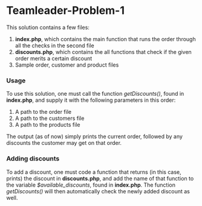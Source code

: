 # Teamleader-Problem-1

This solution contains a few files:
1) **index.php**, which contains the main function that runs the order through all the checks in the second file
2) **discounts.php**, which contains the all functions that check if the given order merits a certain discount
3) Sample order, customer and product files

### Usage
To use this solution, one must call the function *getDiscounts()*, found in **index.php**, and supply it with the following parameters in this order:
1) A path to the order file
2) A path to the customers file 
3) A path to the products file

The output (as of now) simply prints the current order, followed by any discounts the customer may get on that order.

### Adding discounts
To add a discount, one must code a function that returns (in this case, prints) the discount in **discounts.php**, and add the name of that function to the variable *$available_discounts*, found in **index.php**. The function *getDiscounts()* will then automatically check the newly added discount as well.
